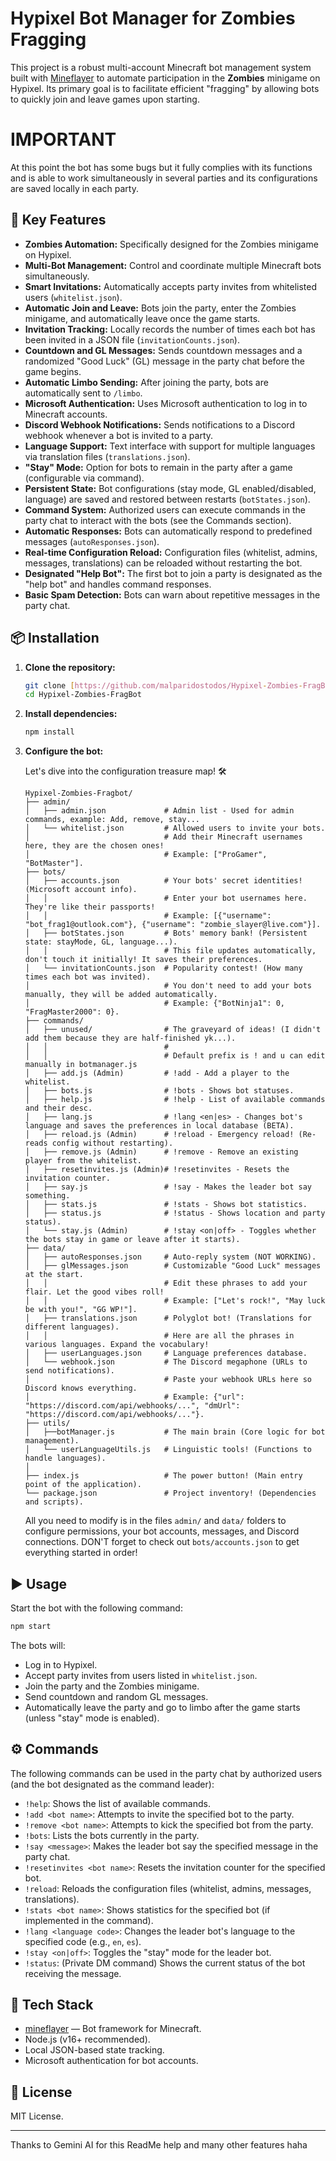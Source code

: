 # Hypixel Bot Manager for Zombies Fragging

This project is a robust multi-account Minecraft bot management system built with [Mineflayer](https://github.com/PrismarineJS/mineflayer) to automate participation in the **Zombies** minigame on Hypixel. Its primary goal is to facilitate efficient "fragging" by allowing bots to quickly join and leave games upon starting.

# IMPORTANT

 At this point the bot has some bugs but it fully complies with its functions and is able to work simultaneously in several parties and its configurations are saved locally in each party.

## 🚀 Key Features

* **Zombies Automation:** Specifically designed for the Zombies minigame on Hypixel.
* **Multi-Bot Management:** Control and coordinate multiple Minecraft bots simultaneously.
* **Smart Invitations:** Automatically accepts party invites from whitelisted users (`whitelist.json`).
* **Automatic Join and Leave:** Bots join the party, enter the Zombies minigame, and automatically leave once the game starts.
* **Invitation Tracking:** Locally records the number of times each bot has been invited in a JSON file (`invitationCounts.json`).
* **Countdown and GL Messages:** Sends countdown messages and a randomized "Good Luck" (GL) message in the party chat before the game begins.
* **Automatic Limbo Sending:** After joining the party, bots are automatically sent to `/limbo`.
* **Microsoft Authentication:** Uses Microsoft authentication to log in to Minecraft accounts.
* **Discord Webhook Notifications:** Sends notifications to a Discord webhook whenever a bot is invited to a party.
* **Language Support:** Text interface with support for multiple languages via translation files (`translations.json`).
* **"Stay" Mode:** Option for bots to remain in the party after a game (configurable via command).
* **Persistent State:** Bot configurations (stay mode, GL enabled/disabled, language) are saved and restored between restarts (`botStates.json`).
* **Command System:** Authorized users can execute commands in the party chat to interact with the bots (see the Commands section).
* **Automatic Responses:** Bots can automatically respond to predefined messages (`autoResponses.json`).
* **Real-time Configuration Reload:** Configuration files (whitelist, admins, messages, translations) can be reloaded without restarting the bot.
* **Designated "Help Bot":** The first bot to join a party is designated as the "help bot" and handles command responses.
* **Basic Spam Detection:** Bots can warn about repetitive messages in the party chat.

## 📦 Installation

1.  **Clone the repository:**
    ```bash
    git clone [https://github.com/malparidostodos/Hypixel-Zombies-FragBot.git](https://github.com/malparidostodos/Hypixel-Zombies-FragBot.git)
    cd Hypixel-Zombies-FragBot
    ```

2.  **Install dependencies:**
    ```bash
    npm install
    ```

3.  **Configure the bot:**

    Let's dive into the configuration treasure map! 🛠️

    ```
    Hypixel-Zombies-Fragbot/
    ├── admin/
    │   ├── admin.json             # Admin list - Used for admin commands, example: Add, remove, stay...
    │   └── whitelist.json         # Allowed users to invite your bots.
    │                              # Add their Minecraft usernames here, they are the chosen ones!
    │                              # Example: ["ProGamer", "BotMaster"].
    ├── bots/
    │   ├── accounts.json          # Your bots' secret identities! (Microsoft account info).
    │   │                          # Enter your bot usernames here. They're like their passports!
    │   │                          # Example: [{"username": "bot_frag1@outlook.com"}, {"username": "zombie_slayer@live.com"}].
    │   ├── botStates.json         # Bots' memory bank! (Persistent state: stayMode, GL, language...).
    │   │                          # This file updates automatically, don't touch it initially! It saves their preferences.
    │   └── invitationCounts.json  # Popularity contest! (How many times each bot was invited).
    │                              # You don't need to add your bots manually, they will be added automatically.
    │                              # Example: {"BotNinja1": 0, "FragMaster2000": 0}.
    ├── commands/
    │   ├── unused/                # The graveyard of ideas! (I didn't add them because they are half-finished yk...).
    │   │                          #
    │   │                          # Default prefix is ! and u can edit manually in botmanager.js
    │   ├── add.js (Admin)         # !add - Add a player to the whitelist.
    │   ├── bots.js                # !bots - Shows bot statuses.
    │   ├── help.js                # !help - List of available commands and their desc.
    │   ├── lang.js                # !lang <en|es> - Changes bot's language and saves the preferences in local database (BETA).
    │   ├── reload.js (Admin)      # !reload - Emergency reload! (Re-reads config without restarting).
    │   ├── remove.js (Admin)      # !remove - Remove an existing player from the whitelist.
    │   ├── resetinvites.js (Admin)# !resetinvites - Resets the invitation counter.
    │   ├── say.js                 # !say - Makes the leader bot say something.
    │   ├── stats.js               # !stats - Shows bot statistics.
    │   ├── status.js              # !status - Shows location and party status).
    │   └── stay.js (Admin)        # !stay <on|off> - Toggles whether the bots stay in game or leave after it starts).
    ├── data/
    │   ├── autoResponses.json     # Auto-reply system (NOT WORKING).
    │   ├── glMessages.json        # Customizable "Good Luck" messages at the start.
    │   │                          # Edit these phrases to add your flair. Let the good vibes roll!
    │   │                          # Example: ["Let's rock!", "May luck be with you!", "GG WP!"].
    │   ├── translations.json      # Polyglot bot! (Translations for different languages).
    │   │                          # Here are all the phrases in various languages. Expand the vocabulary!
    │   ├── userLanguages.json     # Language preferences database.
    │   └── webhook.json           # The Discord megaphone (URLs to send notifications).
    │                              # Paste your webhook URLs here so Discord knows everything.
    │                              # Example: {"url": "https://discord.com/api/webhooks/...", "dmUrl": "https://discord.com/api/webhooks/..."}.
    ├── utils/
    │   ├──botManager.js           # The main brain (Core logic for bot management).
    │   └── userLanguageUtils.js   # Linguistic tools! (Functions to handle languages).
    │ 
    ├── index.js                   # The power button! (Main entry point of the application).
    └── package.json               # Project inventory! (Dependencies and scripts).
    ```

    All you need to modify is in the files `admin/` and `data/` folders to configure permissions, your bot accounts, messages, and Discord connections. 
    DON'T forget to check out `bots/accounts.json` to get everything started in order!

## ▶️ Usage

Start the bot with the following command:

```bash
npm start
```

The bots will:

* Log in to Hypixel.
* Accept party invites from users listed in `whitelist.json`.
* Join the party and the Zombies minigame.
* Send countdown and random GL messages.
* Automatically leave the party and go to limbo after the game starts (unless "stay" mode is enabled).

## ⚙️ Commands

The following commands can be used in the party chat by authorized users (and the bot designated as the command leader):

* `!help`: Shows the list of available commands.
* `!add <bot name>`: Attempts to invite the specified bot to the party.
* `!remove <bot name>`: Attempts to kick the specified bot from the party.
* `!bots`: Lists the bots currently in the party.
* `!say <message>`: Makes the leader bot say the specified message in the party chat.
* `!resetinvites <bot name>`: Resets the invitation counter for the specified bot.
* `!reload`: Reloads the configuration files (whitelist, admins, messages, translations).
* `!stats <bot name>`: Shows statistics for the specified bot (if implemented in the command).
* `!lang <language code>`: Changes the leader bot's language to the specified code (e.g., `en`, `es`).
* `!stay <on|off>`: Toggles the "stay" mode for the leader bot.
* `!status`: (Private DM command) Shows the current status of the bot receiving the message.

## 🧠 Tech Stack

* [mineflayer](https://github.com/PrismarineJS/mineflayer) — Bot framework for Minecraft.
* Node.js (v16+ recommended).
* Local JSON-based state tracking.
* Microsoft authentication for bot accounts.

## 📄 License

MIT License.

---

Thanks to Gemini AI for this ReadMe help and many other features haha
```